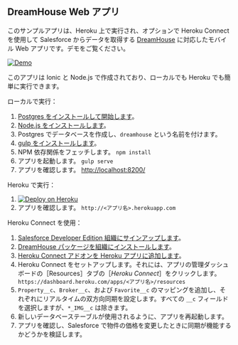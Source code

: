 DreamHouse Web アプリ
------------------

このサンプルアプリは、Heroku 上で実行され、オプションで Heroku Connect を使用して Salesforce からデータを取得する [DreamHouse](http://dreamhouseappjp.io/) に対応したモバイル Web アプリです。デモをご覧ください。

[![Demo](http://img.youtube.com/vi/sSoUGkqveMo/0.jpg)](http://www.youtube.com/watch?v=sSoUGkqveMo)

このアプリは Ionic と Node.js で作成されており、ローカルでも Heroku でも簡単に実行できます。

ローカルで実行：

1. [Postgres をインストールして開始します](https://wiki.postgresql.org/wiki/Detailed_installation_guides)。
1. [Node.js をインストールします](https://nodejs.org/en/)。
1. Postgres でデータベースを作成し、`dreamhouse` という名前を付けます。
1. [gulp をインストールします](https://github.com/gulpjs/gulp/blob/master/docs/getting-started.md)。
1. NPM 依存関係をフェッチします。
`npm install`
1. アプリを起動します。
`gulp serve`
1. アプリを確認します。
[http://localhost:8200/](http://localhost:8200/)

Heroku で実行：

1. [![Deploy on Heroku](https://www.herokucdn.com/deploy/button.png)](https://heroku.com/deploy?template=https://github.com/hinabasfdc/dreamhousejp-web-app)
1. アプリを確認します。
`http://<アプリ名>.herokuapp.com`

Heroku Connect を使用：

1. [Salesforce Developer Edition 組織にサインアップします](https://developer.salesforce.com/signup)。
1. [DreamHouse パッケージを組織にインストールします](https://dreamhouse-site.herokuapp.com/installation/)。
1. [Heroku Connect アドオンを Heroku アプリに追加します](https://elements.heroku.com/addons/herokuconnect)。
1. Heroku Connect をセットアップします。それには、アプリの管理ダッシュボードの［Resources］タブの［*Heroku Connect*］をクリックします。
`https://dashboard.heroku.com/apps/<アプリ名>/resources`
1. `Property__c`、`Broker__c`、および `Favorite__c` のマッピングを追加し、それぞれにリアルタイムの双方向同期を設定します。すべての `__c` フィールドを選択しますが、`*_IMG__c` は除きます。
1. 新しいデータベーステーブルが使用されるように、アプリを再起動します。
1. アプリを確認し、Salesforce で物件の価格を変更したときに同期が機能するかどうかを検証します。

